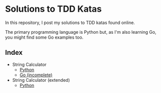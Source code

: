 ﻿# Solutions to TDD Katas

In this repository, I post my solutions to TDD katas found online.

The primary programming language is Python but, as I'm also learning Go, you might find some Go examples too.

## Index
- String Calculator
  - [Python](https://github.com/alexferrari88/TDD-katas-solutions/tree/master/Katas/String%20Calculator/Python)
  - [Go (incomplete)](https://github.com/alexferrari88/TDD-katas-solutions/tree/master/Katas/String%20Calculator/Go)
- String Calculator (extended)
  - [Python](https://github.com/alexferrari88/TDD-katas-solutions/tree/master/Katas/String%20Calculator%20Extended/Python)